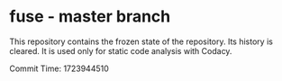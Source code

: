 # fuse - master branch

This repository contains the frozen state of the repository.
Its history is cleared. It is used only for static code
analysis with Codacy.

Commit Time: 1723944510